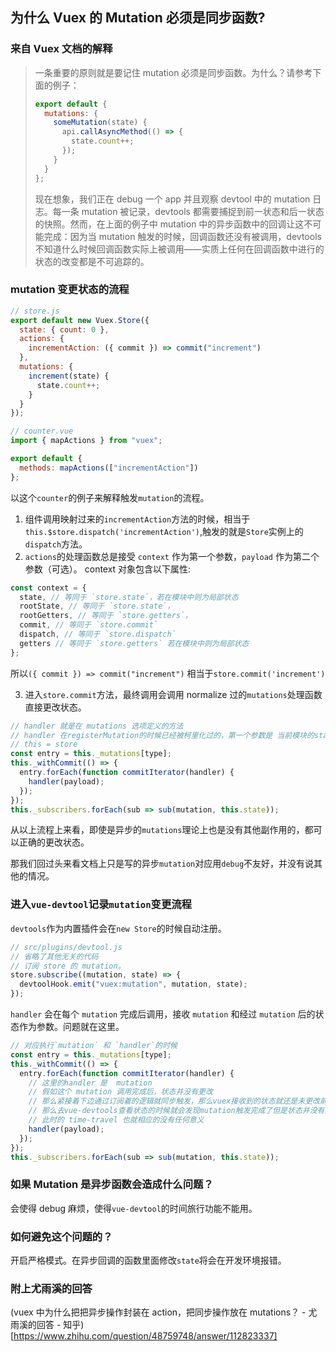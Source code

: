 ## 为什么 Vuex 的 Mutation 必须是同步函数?

### 来自 Vuex 文档的解释

> 一条重要的原则就是要记住 mutation 必须是同步函数。为什么？请参考下面的例子：
>
> ```javascript
> export default {
>   mutations: {
>     someMutation(state) {
>       api.callAsyncMethod(() => {
>         state.count++;
>       });
>     }
>   }
> };
> ```
>
> 现在想象，我们正在 debug 一个 app 并且观察 devtool 中的 mutation 日志。每一条 mutation 被记录，devtools 都需要捕捉到前一状态和后一状态的快照。然而，在上面的例子中 mutation 中的异步函数中的回调让这不可能完成：因为当 mutation 触发的时候，回调函数还没有被调用，devtools 不知道什么时候回调函数实际上被调用——实质上任何在回调函数中进行的状态的改变都是不可追踪的。

### mutation 变更状态的流程

```javascript
// store.js
export default new Vuex.Store({
  state: { count: 0 },
  actions: {
    incrementAction: ({ commit }) => commit("increment")
  },
  mutations: {
    increment(state) {
      state.count++;
    }
  }
});
```

```javascript
// counter.vue
import { mapActions } from "vuex";

export default {
  methods: mapActions(["incrementAction"])
};
```

以这个`counter`的例子来解释触发`mutation`的流程。

1. 组件调用映射过来的`incrementAction`方法的时候，相当于`this.$store.dispatch('incrementAction')`,触发的就是`Store`实例上的`dispatch`方法。
2. `actions`的处理函数总是接受 `context` 作为第一个参数，`payload` 作为第二个参数（可选）。
   context 对象包含以下属性:

```javascript
const context = {
  state, // 等同于 `store.state`，若在模块中则为局部状态
  rootState, // 等同于 `store.state`，
  rootGetters, // 等同于 `store.getters`，
  commit, // 等同于 `store.commit`
  dispatch, // 等同于 `store.dispatch`
  getters // 等同于 `store.getters` 若在模块中则为局部状态
};
```

所以`({ commit }) => commit("increment")` 相当于`store.commit('increment')`

3. 进入`store.commit`方法，最终调用会调用 normalize 过的`mutations`处理函数直接更改状态。

```javascript
// handler 就是在 mutations 选项定义的方法
// handler 在registerMutation的时候已经被柯里化过的，第一个参数是 当前模块的state,所以这里只需要传第二个参数，也就是commit方法接收到的payload即可
// this = store
const entry = this._mutations[type];
this._withCommit(() => {
  entry.forEach(function commitIterator(handler) {
    handler(payload);
  });
});
this._subscribers.forEach(sub => sub(mutation, this.state));
```

从以上流程上来看，即使是异步的`mutations`理论上也是没有其他副作用的，都可以正确的更改状态。

那我们回过头来看文档上只是写的异步`mutation`对应用`debug`不友好，并没有说其他的情况。

### 进入`vue-devtool`记录`mutation`变更流程

`devtools`作为内置插件会在`new Store`的时候自动注册。

```javascript
// src/plugins/devtool.js
// 省略了其他无关的代码
// 订阅 store 的 mutation。
store.subscribe((mutation, state) => {
  devtoolHook.emit("vuex:mutation", mutation, state);
});
```

`handler` 会在每个 `mutation` 完成后调用，接收 `mutation` 和经过 `mutation` 后的状态作为参数。问题就在这里。

```javascript
// 对应执行`mutation` 和 `handler`的时候
const entry = this._mutations[type];
this._withCommit(() => {
  entry.forEach(function commitIterator(handler) {
    // 这里的handler 是  mutation
    // 假如这个 mutation 调用完成后，状态并没有更改
    // 那么紧接着下边通过订阅着的逻辑就同步触发，那么vuex接收到的状态就还是未更改前的
    // 那么去vue-devtools查看状态的时候就会发现mutation触发完成了但是状态并没有更改
    // 此时的 time-travel 也就相应的没有任何意义
    handler(payload);
  });
});
this._subscribers.forEach(sub => sub(mutation, this.state));
```

### 如果 Mutation 是异步函数会造成什么问题？

会使得 debug 麻烦，使得`vue-devtool`的时间旅行功能不能用。

### 如何避免这个问题的？

开启严格模式。在异步回调的函数里面修改`state`将会在开发环境报错。

### 附上尤雨溪的回答

(vuex 中为什么把把异步操作封装在 action，把同步操作放在 mutations？ - 尤雨溪的回答 - 知乎)[https://www.zhihu.com/question/48759748/answer/112823337]
